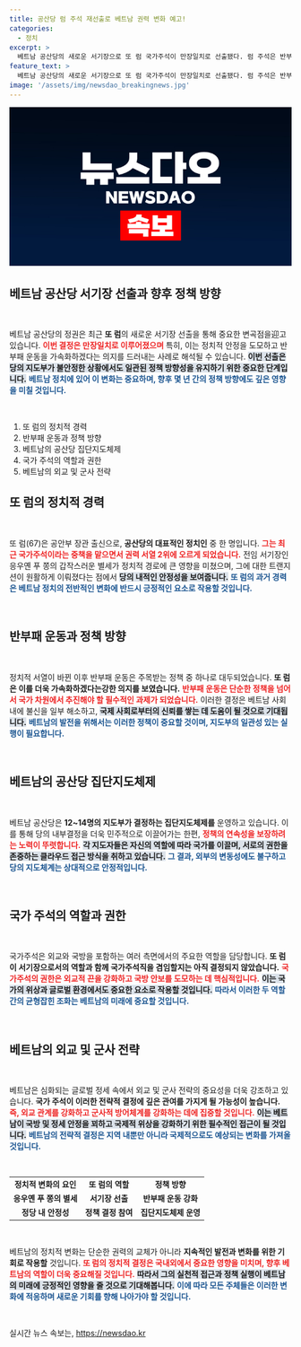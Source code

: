 ```yaml
---
title: 공산당 럼 주석 재선출로 베트남 권력 변화 예고!
categories:
  - 정치
excerpt: >
  베트남 공산당의 새로운 서기장으로 또 럼 국가주석이 만장일치로 선출됐다. 럼 주석은 반부패 운동을 강화할 계획을 밝혔고, 후임이 결정되지 않은 주석직과의 겸임 여부는 미지수다. 베트남의 정치 지형이 급변하고 있다!
feature_text: >
  베트남 공산당의 새로운 서기장으로 또 럼 국가주석이 만장일치로 선출됐다. 럼 주석은 반부패 운동을 강화할 계획을 밝혔고, 후임이 결정되지 않은 주석직과의 겸임 여부는 미지수다. 베트남의 정치 지형이 급변하고 있다!
image: '/assets/img/newsdao_breakingnews.jpg'
---
```


<p><img src="/assets/img/newsdao_breakingnews.jpg" alt="flaretime 속보" /></p>

<h2 data-ke-size="size26">베트남 공산당 서기장 선출과 향후 정책 방향</h2>

<p data-ke-size="size16">&nbsp;</p>

<p>베트남 공산당의 정권은 최근 <b>또 럼</b>의 새로운 서기장 선출을 통해 중요한 변곡점을迎고 있습니다. <b><span style="color: #ee2323;">이번 결정은 만장일치로 이루어졌으며</span></b> 특히, 이는 정치적 안정을 도모하고 반부패 운동을 가속화하겠다는 의지를 드러내는 사례로 해석될 수 있습니다. <b><span style="background-color: #21538527;">이번 선출은 당의 지도부가 불안정한 상황에서도 일관된 정책 방향성을 유지하기 위한 중요한 단계입니다.</span></b> <b><span style="color: #1a5490;">베트남 정치에 있어 이 변화는 중요하며, 향후 몇 년 간의 정책 방향에도 깊은 영향을 미칠 것입니다.</span></b></p>

<p data-ke-size="size16">&nbsp;</p>

<ol>
<li>또 럼의 정치적 경력</li>
<li>반부패 운동과 정책 방향</li>
<li>베트남의 공산당 집단지도체제</li>
<li>국가 주석의 역할과 권한</li>
<li>베트남의 외교 및 군사 전략</li>
</ol>

<h2 data-ke-size="size26">또 럼의 정치적 경력</h2>

<p data-ke-size="size16">&nbsp;</p>

<p>또 럼(67)은 공안부 장관 출신으로, <b>공산당의 대표적인 정치인</b> 중 한 명입니다. <b><span style="color: #ee2323;">그는 최근 국가주석이라는 중책을 맡으면서 권력 서열 2위에 오르게 되었습니다.</span></b> 전임 서기장인 응우옌 푸 쫑의 갑작스러운 별세가 정치적 경로에 큰 영향을 미쳤으며, 그에 대한 트랜지션이 원활하게 이뤄졌다는 점에서 <b><span style="background-color: #21538527;">당의 내적인 안정성을 보여줍니다.</span></b> <b><span style="color: #1a5490;">또 럼의 과거 경력은 베트남 정치의 전반적인 변화에 반드시 긍정적인 요소로 작용할 것입니다.</span></b></p>

<p data-ke-size="size16">&nbsp;</p>

<h2 data-ke-size="size26">반부패 운동과 정책 방향</h2>

<p data-ke-size="size16">&nbsp;</p>

<p>정치적 서열이 바뀐 이후 반부패 운동은 주목받는 정책 중 하나로 대두되었습니다. <b>또 럼은 이를 더욱 가속화하겠다는<strong>강한 의지를</strong> 보였습니다.</b> <b><span style="color: #ee2323;">반부패 운동은 단순한 정책을 넘어서 국가 차원에서 추진해야 할 필수적인 과제가 되었습니다.</span></b> 이러한 결정은 베트남 사회 내에 불신을 일부 해소하고, <b><span style="background-color: #21538527;">국제 사회로부터의 신뢰를 쌓는 데 도움이 될 것으로 기대됩니다.</span></b> <b><span style="color: #1a5490;">베트남의 발전을 위해서는 이러한 정책이 중요할 것이며, 지도부의 일관성 있는 실행이 필요합니다.</span></b></p>

<p data-ke-size="size16">&nbsp;</p>

<h2 data-ke-size="size26">베트남의 공산당 집단지도체제</h2>

<p data-ke-size="size16">&nbsp;</p>

<p>베트남 공산당은 <b>12~14명의 지도부가 결정하는 집단지도체제를</b> 운영하고 있습니다. 이를 통해 당의 내부결정을 더욱 민주적으로 이끌어가는 한편, <b><span style="color: #ee2323;">정책의 연속성을 보장하려는 노력이 뚜렷합니다.</span></b> <b><span style="background-color: #21538527;">각 지도자들은 자신의 역할에 따라 국가를 이끌며, 서로의 권한을 존중하는 클라우드 접근 방식을 취하고 있습니다.</span></b> <b><span style="color: #1a5490;">그 결과, 외부의 변동성에도 불구하고 당의 지도체계는 상대적으로 안정적입니다.</span></b></p>

<p data-ke-size="size16">&nbsp;</p>

<h2 data-ke-size="size26">국가 주석의 역할과 권한</h2>

<p data-ke-size="size16">&nbsp;</p>

<p>국가주석은 외교와 국방을 포함하는 여러 측면에서의 주요한 역할을 담당합니다. <b>또 럼이 서기장으로서의 역할과 함께 국가주석직을 겸임할지는 아직 결정되지 않았습니다.</b> <b><span style="color: #ee2323;">국가주석의 권한은 외교적 끈을 강화하고 국방 안보를 도모하는 데 핵심적입니다.</span></b> <b><span style="background-color: #21538527;">이는 국가의 위상과 글로벌 환경에서도 중요한 요소로 작용할 것입니다.</span></b> <b><span style="color: #1a5490;">따라서 이러한 두 역할 간의 균형잡힌 조화는 베트남의 미래에 중요할 것입니다.</span></b></p>

<p data-ke-size="size16">&nbsp;</p>

<h2 data-ke-size="size26">베트남의 외교 및 군사 전략</h2>

<p data-ke-size="size16">&nbsp;</p>

<p>베트남은 심화되는 글로벌 정세 속에서 외교 및 군사 전략의 중요성을 더욱 강조하고 있습니다. <b>국가 주석이 이러한 전략적 결정에 깊은 관여를 가지게 될 가능성이 높습니다.</b> <b><span style="color: #ee2323;">즉, 외교 관계를 강화하고 군사적 방어체계를 강화하는 데에 집중할 것입니다.</span></b> <b><span style="background-color: #21538527;">이는 베트남이 국방 및 정세 안정을 꾀하고 국제적 위상을 강화하기 위한 필수적인 접근이 될 것입니다.</span></b> <b><span style="color: #1a5490;">베트남의 전략적 결정은 지역 내뿐만 아니라 국제적으로도 예상되는 변화를 가져올 것입니다.</span></b></p>

<p data-ke-size="size16">&nbsp;</p>

<table style="width: 100%; border-spacing: 0;">
<tr>
<td style="text-align: center; height: 17px;"><b>정치적 변화의 요인</b></td>
<td style="text-align: center; height: 17px;"><b>또 럼의 역할</b></td>
<td style="text-align: center; height: 17px;"><b>정책 방향</b></td>
</tr>
<tr>
<td style="text-align: center; height: 17px;"><b>응우옌 푸 쫑의 별세</b></td>
<td style="text-align: center; height: 17px;"><b>서기장 선출</b></td>
<td style="text-align: center; height: 17px;"><b>반부패 운동 강화</b></td>
</tr>
<tr>
<td style="text-align: center; height: 17px;"><b>정당 내 안정성</b></td>
<td style="text-align: center; height: 17px;"><b>정책 결정 참여</b></td>
<td style="text-align: center; height: 17px;"><b>집단지도체제 운영</b></td>
</tr>
</table>

<p data-ke-size="size16">&nbsp;</p>

<p>베트남의 정치적 변화는 단순한 권력의 교체가 아니라 <b>지속적인 발전과 변화를 위한 기회로 작용할</b> 것입니다. <b><span style="color: #ee2323;">또 럼의 정치적 결정은 국내외에서 중요한 영향을 미치며, 향후 베트남의 역할이 더욱 중요해질 것입니다.</span></b> <b><span style="background-color: #21538527;">따라서 그의 실천적 접근과 정책 실행이 베트남의 미래에 긍정적인 영향을 줄 것으로 기대해봅니다.</span></b> <b><span style="color: #1a5490;">이에 따라 모든 주체들은 이러한 변화에 적응하며 새로운 기회를 향해 나아가야 할 것입니다.</span></b></p>

<p data-ke-size="size16">&nbsp;</p>
실시간 뉴스 속보는, <a href="https://newsdao.kr" rel="dofollow">https://newsdao.kr</a>


